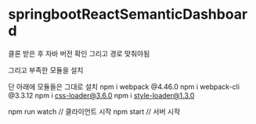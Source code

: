 # springbootReactSemanticDashboard

클론 받은 후 자바 버전 확인 그리고 경로 맞춰야됨

그리고 부족한 모듈을 설치

단 아래에 모듈들은 그대로 설치
npm i webpack @4.46.0
npm i webpack-cli @3.3.12
npm i css-loader@3.6.0
npm i style-loader@1.3.0 

npm run watch // 클라이언트 시작
npm start // 서버 시작
